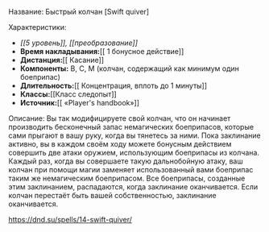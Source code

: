 Название: Быстрый колчан  \[Swift quiver] 

Характеристики:
- *[[5 уровень]], [[преобразование]]*
- **Время накладывания:**[[ 1 бонусное действие]]
- **Дистанция:**[[ Касание]]
- **Компоненты:** В, С, М (колчан, содержащий как минимум один боеприпас)
- **Длительность:**[[ Концентрация, вплоть до 1 минуты]]
- **Классы:**[[Класс  следопыт]]
- **Источник:**[[ «Player's handbook»]]

Описание:
Вы так модифицируете свой колчан, что он начинает производить бесконечный запас немагических боеприпасов, которые сами прыгают в вашу руку, когда вы тянетесь за ними.
Пока заклинание активно, вы в каждом своём ходу можете бонусным действием совершить две атаки оружием, использующим боеприпасы из колчана. Каждый раз, когда вы совершаете такую дальнобойную атаку, ваш колчан при помощи магии заменяет использованный вами боеприпас таким же немагическим боеприпасом. Все боеприпасы, созданные этим заклинанием, распадаются, когда заклинание оканчивается. Если колчан перестаёт быть вашей собственностью, заклинание оканчивается.

https://dnd.su/spells/14-swift-quiver/